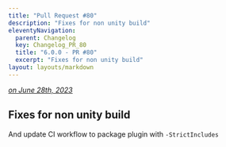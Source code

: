 ```yaml
---
title: "Pull Request #80"
description: "Fixes for non unity build"
eleventyNavigation:
  parent: Changelog
  key: Changelog_PR_80
  title: "6.0.0 - PR #80"
  excerpt: "Fixes for non unity build"
layout: layouts/markdown
---
```


*[on June 28th, 2023](https://github.com/GASCompanion/GASCompanion-Plugin/pull/80)*

## Fixes for non unity build

And update CI workflow to package plugin with `-StrictIncludes`


